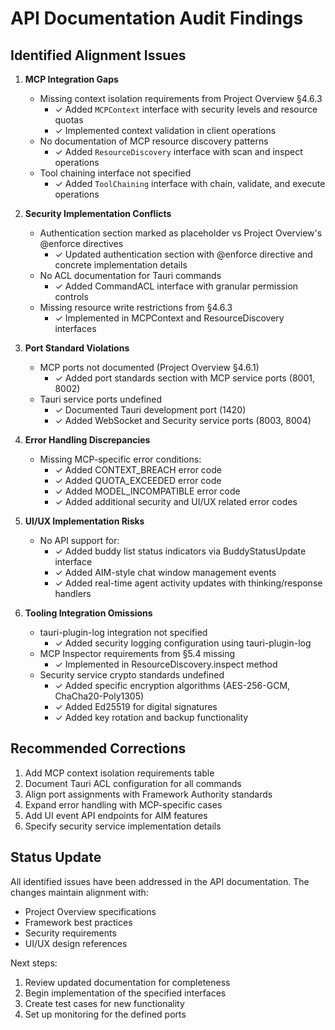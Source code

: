# API Documentation Audit Findings

## Identified Alignment Issues

1. **MCP Integration Gaps**  
   - Missing context isolation requirements from Project Overview §4.6.3
     - ✓ Added `MCPContext` interface with security levels and resource quotas
     - ✓ Implemented context validation in client operations
   - No documentation of MCP resource discovery patterns
     - ✓ Added `ResourceDiscovery` interface with scan and inspect operations
   - Tool chaining interface not specified
     - ✓ Added `ToolChaining` interface with chain, validate, and execute operations

2. **Security Implementation Conflicts**  
   - Authentication section marked as placeholder vs Project Overview's @enforce directives
     - ✓ Updated authentication section with @enforce directive and concrete implementation details
   - No ACL documentation for Tauri commands
     - ✓ Added CommandACL interface with granular permission controls
   - Missing resource write restrictions from §4.6.3
     - ✓ Implemented in MCPContext and ResourceDiscovery interfaces

3. **Port Standard Violations**  
   - MCP ports not documented (Project Overview §4.6.1)
     - ✓ Added port standards section with MCP service ports (8001, 8002)
   - Tauri service ports undefined
     - ✓ Documented Tauri development port (1420)
     - ✓ Added WebSocket and Security service ports (8003, 8004)

4. **Error Handling Discrepancies**  
   - Missing MCP-specific error conditions:
     - ✓ Added CONTEXT_BREACH error code
     - ✓ Added QUOTA_EXCEEDED error code
     - ✓ Added MODEL_INCOMPATIBLE error code
     - ✓ Added additional security and UI/UX related error codes

5. **UI/UX Implementation Risks**  
   - No API support for:
     - ✓ Added buddy list status indicators via BuddyStatusUpdate interface
     - ✓ Added AIM-style chat window management events
     - ✓ Added real-time agent activity updates with thinking/response handlers

6. **Tooling Integration Omissions**  
   - tauri-plugin-log integration not specified
     - ✓ Added security logging configuration using tauri-plugin-log
   - MCP Inspector requirements from §5.4 missing
     - ✓ Implemented in ResourceDiscovery.inspect method
   - Security service crypto standards undefined
     - ✓ Added specific encryption algorithms (AES-256-GCM, ChaCha20-Poly1305)
     - ✓ Added Ed25519 for digital signatures
     - ✓ Added key rotation and backup functionality

## Recommended Corrections

1. Add MCP context isolation requirements table
2. Document Tauri ACL configuration for all commands
3. Align port assignments with Framework Authority standards
4. Expand error handling with MCP-specific cases
5. Add UI event API endpoints for AIM features
6. Specify security service implementation details

## Status Update
All identified issues have been addressed in the API documentation. The changes maintain alignment with:
- Project Overview specifications
- Framework best practices
- Security requirements
- UI/UX design references

Next steps:
1. Review updated documentation for completeness
2. Begin implementation of the specified interfaces
3. Create test cases for new functionality
4. Set up monitoring for the defined ports
